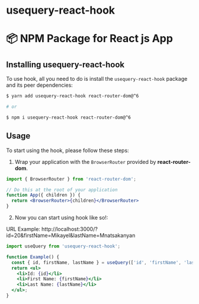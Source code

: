 # usequery-react-hook
# 📦 NPM Package for React js App

## Installing usequery-react-hook

To use hook, all you need to do is install the
`usequery-react-hook` package and its peer dependencies:

```sh
$ yarn add usequery-react-hook react-router-dom@^6

# or

$ npm i usequery-react-hook react-router-dom@^6
```

## Usage

To start using the hook, please follow these steps:

1. Wrap your application with the `BrowserRouter` provided by
   **react-router-dom**.

```jsx
import { BrowserRouter } from 'react-router-dom';

// Do this at the root of your application
function App({ children }) {
  return <BrowserRouter>{children}</BrowserRouter>
}
```

2. Now you can start using hook like so!:

URL Example: http://localhost:3000/?id=20&firstName=Mikayel&lastName=Mnatsakanyan

```jsx
import useQuery from 'usequery-react-hook';

function Example() {
  const { id, firstName, lastName } = useQuery(['id', 'firstName', 'lastName']);
  return <ul>
    <li>Id: {id}</li>
    <li>First Name: {firstName}</li>
    <li>Last Name: {lastName}</li>
  </ul>;
}
```
